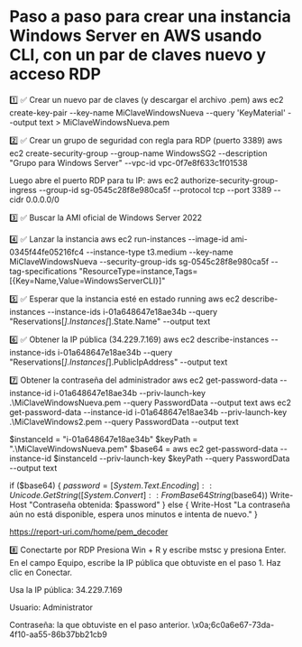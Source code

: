 # Paso a paso para crear una instancia Windows Server en AWS usando CLI, con un par de claves nuevo y acceso RDP
1️⃣ ✅ Crear un nuevo par de claves (y descargar el archivo .pem)
aws ec2 create-key-pair --key-name MiClaveWindowsNueva --query 'KeyMaterial' --output text > MiClaveWindowsNueva.pem

2️⃣ ✅ Crear un grupo de seguridad con regla para RDP (puerto 3389)
aws ec2 create-security-group --group-name WindowsSG2 --description "Grupo para Windows Server" --vpc-id vpc-0f7e8f633c1f01538

Luego abre el puerto RDP para tu IP:
aws ec2 authorize-security-group-ingress --group-id sg-0545c28f8e980ca5f --protocol tcp --port 3389 --cidr 0.0.0.0/0

3️⃣ ✅ Buscar la AMI oficial de Windows Server 2022

4️⃣ ✅ Lanzar la instancia
aws ec2 run-instances --image-id ami-0345f44fe05216fc4 --instance-type t3.medium --key-name MiClaveWindowsNueva --security-group-ids sg-0545c28f8e980ca5f --tag-specifications "ResourceType=instance,Tags=[{Key=Name,Value=WindowsServerCLI}]"

5️⃣ ✅ Esperar que la instancia esté en estado running
aws ec2 describe-instances --instance-ids i-01a648647e18ae34b --query "Reservations[*].Instances[*].State.Name" --output text

6️⃣ ✅ Obtener la IP pública (34.229.7.169)
aws ec2 describe-instances --instance-ids i-01a648647e18ae34b --query "Reservations[*].Instances[*].PublicIpAddress" --output text

7️⃣ Obtener la contraseña del administrador
aws ec2 get-password-data --instance-id i-01a648647e18ae34b --priv-launch-key .\MiClaveWindowsNueva.pem --query PasswordData --output text
aws ec2 get-password-data --instance-id i-01a648647e18ae34b --priv-launch-key .\MiClaveWindows2.pem --query PasswordData --output text

$instanceId = "i-01a648647e18ae34b"
$keyPath = ".\MiClaveWindowsNueva.pem"
$base64 = aws ec2 get-password-data --instance-id $instanceId --priv-launch-key $keyPath --query PasswordData --output text

if ($base64) {
    $password = [System.Text.Encoding]::Unicode.GetString([System.Convert]::FromBase64String($base64))
    Write-Host "Contraseña obtenida: $password"
} else {
    Write-Host "La contraseña aún no está disponible, espera unos minutos e intenta de nuevo."
}

https://report-uri.com/home/pem_decoder

8️⃣ Conectarte por RDP
Presiona Win + R y escribe mstsc y presiona Enter.
En el campo Equipo, escribe la IP pública que obtuviste en el paso 1.
Haz clic en Conectar.

Usa la IP pública:
34.229.7.169

Usuario: 
Administrator 

Contraseña: la que obtuviste en el paso anterior. 
\x0a;6c0a6e67-73da-4f10-aa55-86b37bb21cb9